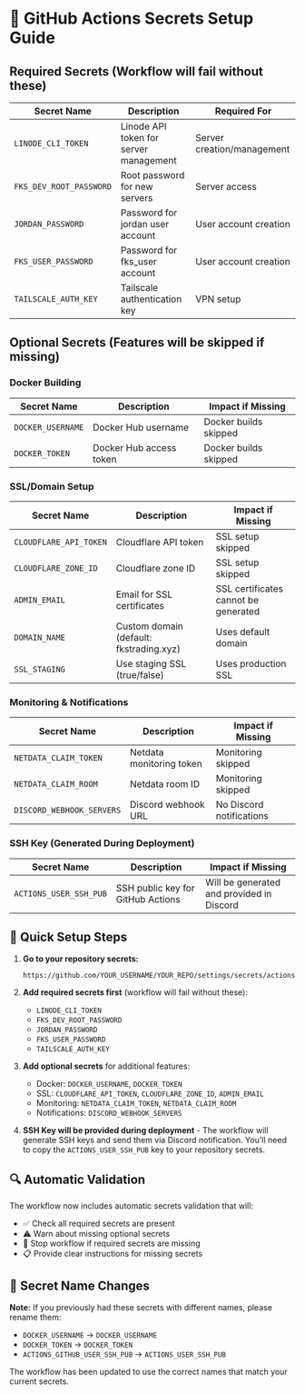 # 🔐 GitHub Actions Secrets Setup Guide

## Required Secrets (Workflow will fail without these)

| Secret Name | Description | Required For |
|-------------|-------------|--------------|
| `LINODE_CLI_TOKEN` | Linode API token for server management | Server creation/management |
| `FKS_DEV_ROOT_PASSWORD` | Root password for new servers | Server access |
| `JORDAN_PASSWORD` | Password for jordan user account | User account creation |
| `FKS_USER_PASSWORD` | Password for fks_user account | User account creation |
| `TAILSCALE_AUTH_KEY` | Tailscale authentication key | VPN setup |

## Optional Secrets (Features will be skipped if missing)

### Docker Building
| Secret Name | Description | Impact if Missing |
|-------------|-------------|-------------------|
| `DOCKER_USERNAME` | Docker Hub username | Docker builds skipped |
| `DOCKER_TOKEN` | Docker Hub access token | Docker builds skipped |

### SSL/Domain Setup
| Secret Name | Description | Impact if Missing |
|-------------|-------------|-------------------|
| `CLOUDFLARE_API_TOKEN` | Cloudflare API token | SSL setup skipped |
| `CLOUDFLARE_ZONE_ID` | Cloudflare zone ID | SSL setup skipped |
| `ADMIN_EMAIL` | Email for SSL certificates | SSL certificates cannot be generated |
| `DOMAIN_NAME` | Custom domain (default: fkstrading.xyz) | Uses default domain |
| `SSL_STAGING` | Use staging SSL (true/false) | Uses production SSL |

### Monitoring & Notifications
| Secret Name | Description | Impact if Missing |
|-------------|-------------|-------------------|
| `NETDATA_CLAIM_TOKEN` | Netdata monitoring token | Monitoring skipped |
| `NETDATA_CLAIM_ROOM` | Netdata room ID | Monitoring skipped |
| `DISCORD_WEBHOOK_SERVERS` | Discord webhook URL | No Discord notifications |

### SSH Key (Generated During Deployment)
| Secret Name | Description | Impact if Missing |
|-------------|-------------|-------------------|
| `ACTIONS_USER_SSH_PUB` | SSH public key for GitHub Actions | Will be generated and provided in Discord |

## 🚀 Quick Setup Steps

1. **Go to your repository secrets:**
   ```
   https://github.com/YOUR_USERNAME/YOUR_REPO/settings/secrets/actions
   ```

2. **Add required secrets first** (workflow will fail without these):
   - `LINODE_CLI_TOKEN`
   - `FKS_DEV_ROOT_PASSWORD` 
   - `JORDAN_PASSWORD`
   - `FKS_USER_PASSWORD`
   - `TAILSCALE_AUTH_KEY`

3. **Add optional secrets** for additional features:
   - Docker: `DOCKER_USERNAME`, `DOCKER_TOKEN`
   - SSL: `CLOUDFLARE_API_TOKEN`, `CLOUDFLARE_ZONE_ID`, `ADMIN_EMAIL`
   - Monitoring: `NETDATA_CLAIM_TOKEN`, `NETDATA_CLAIM_ROOM`
   - Notifications: `DISCORD_WEBHOOK_SERVERS`

4. **SSH Key will be provided during deployment** - The workflow will generate SSH keys and send them via Discord notification. You'll need to copy the `ACTIONS_USER_SSH_PUB` key to your repository secrets.

## 🔍 Automatic Validation

The workflow now includes automatic secrets validation that will:
- ✅ Check all required secrets are present
- ⚠️ Warn about missing optional secrets  
- 🚫 Stop workflow if required secrets are missing
- 📋 Provide clear instructions for missing secrets

## 🔧 Secret Name Changes

**Note:** If you previously had these secrets with different names, please rename them:
- `DOCKER_USERNAME` → `DOCKER_USERNAME`
- `DOCKER_TOKEN` → `DOCKER_TOKEN`
- `ACTIONS_GITHUB_USER_SSH_PUB` → `ACTIONS_USER_SSH_PUB`

The workflow has been updated to use the correct names that match your current secrets.
